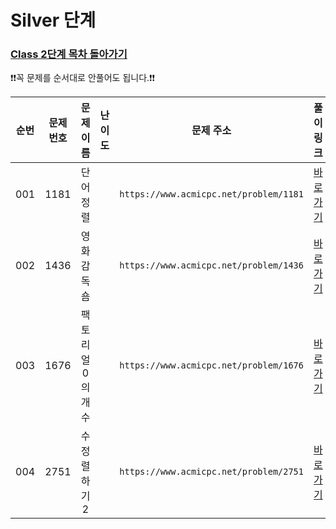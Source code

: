 # Silver 단계

### [Class 2단계 목차 돌아가기](../README.md)

❗️❗️꼭 문제를 순서대로 안풀어도 됩니다.❗️❗️

| 순번  | 문제번호 |    문제이름    |                                 난이도                                 |                   문제 주소                    |             풀이링크              | 상태  | 개인적인 난이도 |
|:---:|:----:|:----------:|:-------------------------------------------------------------------:|:------------------------------------------:|:-----------------------------:|:---------:|:------:|
| 001 | 1181 |   단어 정렬    | <img src ="https://static.solved.ac/tier_small/6.svg" width = "15"> | ```https://www.acmicpc.net/problem/1181``` |   [바로 가기](./단어정렬/README.md)   |![DONE](https://img.shields.io/badge/DONE-brightgreen) |★★★☆☆|
| 002 | 1436 |   영화감독 숌   | <img src ="https://static.solved.ac/tier_small/6.svg" width = "15"> | ```https://www.acmicpc.net/problem/1436``` |  [바로 가기](./영화감독숌/README.md)   |![DONE](https://img.shields.io/badge/DONE-brightgreen) |★★★☆☆|
| 003 | 1676 | 팩토리얼 0의 개수 | <img src ="https://static.solved.ac/tier_small/6.svg" width = "15"> | ```https://www.acmicpc.net/problem/1676``` | [바로 가기](./팩토리얼0의개수/README.md) |![DONE](https://img.shields.io/badge/DONE-brightgreen) |★★☆☆☆|
| 004 | 2751 |  수 정렬하기 2  | <img src ="https://static.solved.ac/tier_small/6.svg" width = "15"> | ```https://www.acmicpc.net/problem/2751``` |  [바로 가기](./수정렬하기2/README.md)  |![DONE](https://img.shields.io/badge/DONE-brightgreen) |★★☆☆☆|